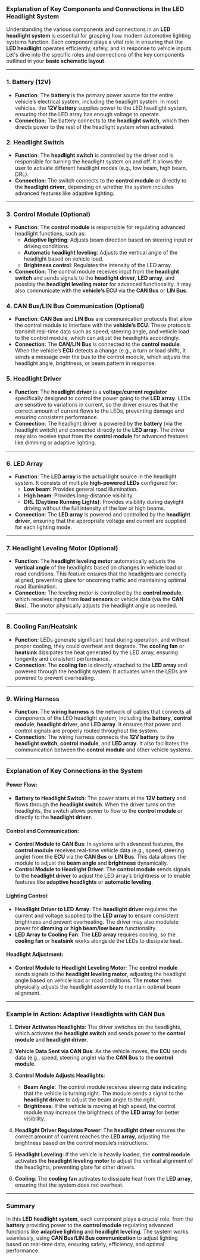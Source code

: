 ### **Explanation of Key Components and Connections in the LED Headlight System**

Understanding the various components and connections in an **LED headlight system** is essential for grasping how modern automotive lighting systems function. Each component plays a vital role in ensuring that the **LED headlight** operates efficiently, safely, and in response to vehicle inputs. Let's dive into the specific roles and connections of the key components outlined in your **basic schematic layout**.

---

### **1. Battery (12V)**
- **Function**: The **battery** is the primary power source for the entire vehicle’s electrical system, including the headlight system. In most vehicles, the **12V battery** supplies power to the LED headlight system, ensuring that the LED array has enough voltage to operate.
- **Connection**: The battery connects to the **headlight switch**, which then directs power to the rest of the headlight system when activated.

### **2. Headlight Switch**
- **Function**: The **headlight switch** is controlled by the driver and is responsible for turning the headlight system on and off. It allows the user to activate different headlight modes (e.g., low beam, high beam, DRL).
- **Connection**: The switch connects to the **control module** or directly to the **headlight driver**, depending on whether the system includes advanced features like adaptive lighting.
  
---

### **3. Control Module (Optional)**
- **Function**: The **control module** is responsible for regulating advanced headlight functions, such as:
  - **Adaptive lighting**: Adjusts beam direction based on steering input or driving conditions.
  - **Automatic headlight leveling**: Adjusts the vertical angle of the headlight based on vehicle load.
  - **Brightness control**: Regulates the intensity of the LED array.
- **Connection**: The control module receives input from the **headlight switch** and sends signals to the **headlight driver**, **LED array**, and possibly the **headlight leveling motor** for advanced functionality. It may also communicate with the **vehicle’s ECU** via the **CAN Bus** or **LIN Bus**.

### **4. CAN Bus/LIN Bus Communication (Optional)**
- **Function**: **CAN Bus** and **LIN Bus** are communication protocols that allow the control module to interface with the **vehicle’s ECU**. These protocols transmit real-time data such as speed, steering angle, and vehicle load to the control module, which can adjust the headlights accordingly.
- **Connection**: The **CAN/LIN Bus** is connected to the **control module**. When the vehicle’s **ECU** detects a change (e.g., a turn or load shift), it sends a message over the bus to the control module, which adjusts the headlight angle, brightness, or beam pattern in response.

### **5. Headlight Driver**
- **Function**: The **headlight driver** is a **voltage/current regulator** specifically designed to control the power going to the **LED array**. LEDs are sensitive to variations in current, so the driver ensures that the correct amount of current flows to the LEDs, preventing damage and ensuring consistent performance.
- **Connection**: The headlight driver is powered by the **battery** (via the headlight switch) and connected directly to the **LED array**. The driver may also receive input from the **control module** for advanced features like dimming or adaptive lighting.

---

### **6. LED Array**
- **Function**: The **LED array** is the actual light source in the headlight system. It consists of multiple **high-powered LEDs** configured for:
  - **Low beam**: Provides general road illumination.
  - **High beam**: Provides long-distance visibility.
  - **DRL (Daytime Running Lights)**: Provides visibility during daylight driving without the full intensity of the low or high beams.
- **Connection**: The **LED array** is powered and controlled by the **headlight driver**, ensuring that the appropriate voltage and current are supplied for each lighting mode.

---

### **7. Headlight Leveling Motor (Optional)**
- **Function**: The **headlight leveling motor** automatically adjusts the **vertical angle** of the headlights based on changes in vehicle load or road conditions. This feature ensures that the headlights are correctly aligned, preventing glare for oncoming traffic and maintaining optimal road illumination.
- **Connection**: The leveling motor is controlled by the **control module**, which receives input from **load sensors** or vehicle data (via the **CAN Bus**). The motor physically adjusts the headlight angle as needed.

---

### **8. Cooling Fan/Heatsink**
- **Function**: LEDs generate significant heat during operation, and without proper cooling, they could overheat and degrade. The **cooling fan** or **heatsink** dissipates the heat generated by the LED array, ensuring longevity and consistent performance.
- **Connection**: The **cooling fan** is directly attached to the **LED array** and powered through the headlight system. It activates when the LEDs are powered to prevent overheating.

---

### **9. Wiring Harness**
- **Function**: The **wiring harness** is the network of cables that connects all components of the LED headlight system, including the **battery**, **control module**, **headlight driver**, and **LED array**. It ensures that power and control signals are properly routed throughout the system.
- **Connection**: The wiring harness connects the **12V battery** to the **headlight switch**, **control module**, and **LED array**. It also facilitates the communication between the **control module** and other vehicle systems.

---

### **Explanation of Key Connections in the System**

#### **Power Flow**:
- **Battery to Headlight Switch**: The power starts at the **12V battery** and flows through the **headlight switch**. When the driver turns on the headlights, the switch allows power to flow to the **control module** or directly to the **headlight driver**.
  
#### **Control and Communication**:
- **Control Module to CAN Bus**: In systems with advanced features, the **control module** receives real-time vehicle data (e.g., speed, steering angle) from the **ECU** via the **CAN Bus** or **LIN Bus**. This data allows the module to adjust the **beam angle** and **brightness** dynamically.
- **Control Module to Headlight Driver**: The **control module** sends signals to the **headlight driver** to adjust the LED array’s brightness or to enable features like **adaptive headlights** or **automatic leveling**.
  
#### **Lighting Control**:
- **Headlight Driver to LED Array**: The **headlight driver** regulates the current and voltage supplied to the **LED array** to ensure consistent brightness and prevent overheating. The driver may also modulate power for **dimming** or **high beam/low beam** functionality.
- **LED Array to Cooling Fan**: The **LED array** requires cooling, so the **cooling fan** or **heatsink** works alongside the LEDs to dissipate heat.

#### **Headlight Adjustment**:
- **Control Module to Headlight Leveling Motor**: The **control module** sends signals to the **headlight leveling motor**, adjusting the headlight angle based on vehicle load or road conditions. The **motor** then physically adjusts the headlight assembly to maintain optimal beam alignment.

---

### **Example in Action: Adaptive Headlights with CAN Bus**

1. **Driver Activates Headlights**: The driver switches on the headlights, which activates the **headlight switch** and sends power to the **control module** and **headlight driver**.

2. **Vehicle Data Sent via CAN Bus**: As the vehicle moves, the **ECU** sends data (e.g., speed, steering angle) via the **CAN Bus** to the **control module**.

3. **Control Module Adjusts Headlights**:
   - **Beam Angle**: The control module receives steering data indicating that the vehicle is turning right. The module sends a signal to the **headlight driver** to adjust the beam angle to the right.
   - **Brightness**: If the vehicle is moving at high speed, the control module may increase the brightness of the **LED array** for better visibility.

4. **Headlight Driver Regulates Power**: The **headlight driver** ensures the correct amount of current reaches the **LED array**, adjusting the brightness based on the control module’s instructions.

5. **Headlight Leveling**: If the vehicle is heavily loaded, the **control module** activates the **headlight leveling motor** to adjust the vertical alignment of the headlights, preventing glare for other drivers.

6. **Cooling**: The **cooling fan** activates to dissipate heat from the **LED array**, ensuring that the system does not overheat.

---

### **Summary**

In this **LED headlight system**, each component plays a crucial role, from the **battery** providing power to the **control module** regulating advanced functions like **adaptive lighting** and **headlight leveling**. The system works seamlessly, using **CAN Bus/LIN Bus communication** to adjust lighting based on real-time data, ensuring safety, efficiency, and optimal performance.